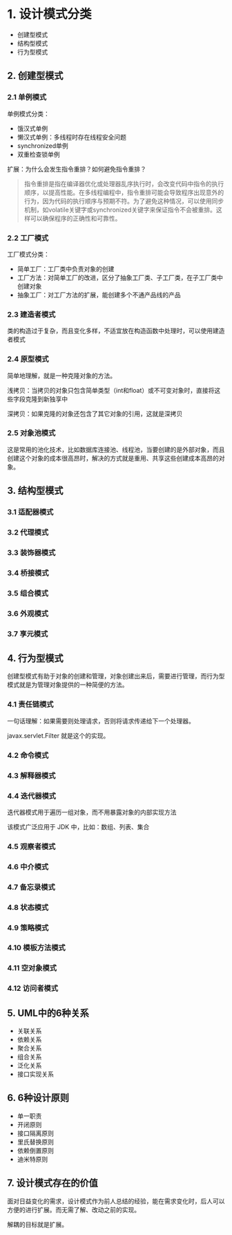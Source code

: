 # 1. 设计模式分类
* 创建型模式
* 结构型模式
* 行为型模式

## 2. 创建型模式
### 2.1 单例模式
单例模式分类：
* 饿汉式单例
* 懒汉式单例：多线程时存在线程安全问题
* synchronized单例
* 双重检查锁单例

扩展：为什么会发生指令重排？如何避免指令重排？
> 指令重排是指在编译器优化或处理器乱序执行时，会改变代码中指令的执行顺序，以提高性能。在多线程编程中，指令重排可能会导致程序出现意外的行为，因为代码的执行顺序与预期不符。为了避免这种情况，可以使用同步机制，如volatile关键字或synchronized关键字来保证指令不会被重排。这样可以确保程序的正确性和可靠性。


### 2.2 工厂模式
工厂模式分类：
* 简单工厂：工厂类中负责对象的创建
* 工厂方法：对简单工厂的改进，区分了抽象工厂类、子工厂类，在子工厂类中创建对象
* 抽象工厂：对工厂方法的扩展，能创建多个不通产品线的产品


### 2.3 建造者模式
类的构造过于复杂，而且变化多样，不适宜放在构造函数中处理时，可以使用建造者模式


### 2.4 原型模式
简单地理解，就是一种克隆对象的方法。

浅拷贝：当拷贝的对象只包含简单类型（int和float）或不可变对象时，直接将这些字段克隆到新独享中

深拷贝：如果克隆的对象还包含了其它对象的引用，这就是深拷贝


### 2.5 对象池模式
这是常用的池化技术，比如数据库连接池、线程池，当要创建的是外部对象，而且创建这个对象的成本很高昂时，解决的方式就是重用、共享这些创建成本高昂的对象。


## 3. 结构型模式


### 3.1 适配器模式


### 3.2 代理模式


### 3.3 装饰器模式


### 3.4 桥接模式


### 3.5 组合模式


### 3.6 外观模式


### 3.7 享元模式


## 4. 行为型模式
创建型模式有助于对象的创建和管理，对象创建出来后，需要进行管理，而行为型模式就是为管理对象提供的一种简便的方法。


### 4.1 责任链模式
一句话理解：如果需要则处理请求，否则将请求传递给下一个处理器。

javax.servlet.Filter 就是这个的实现。

### 4.2 命令模式


### 4.3 解释器模式


### 4.4 迭代器模式
迭代器模式用于遍历一组对象，而不用暴露对象的内部实现方法

该模式广泛应用于 JDK 中，比如：数组、列表、集合

### 4.5 观察者模式


### 4.6 中介模式


### 4.7 备忘录模式


### 4.8 状态模式


### 4.9 策略模式


### 4.10 模板方法模式


### 4.11 空对象模式


### 4.12 访问者模式


## 5. UML中的6种关系
* 关联关系
* 依赖关系
* 聚合关系
* 组合关系
* 泛化关系
* 接口实现关系


## 6. 6种设计原则
* 单一职责
* 开闭原则
* 接口隔离原则
* 里氏替换原则
* 依赖倒置原则
* 迪米特原则


## 7. 设计模式存在的价值
面对日益变化的需求，设计模式作为前人总结的经验，能在需求变化时，后人可以方便的进行扩展。而无需了解、改动之前的实现。

解耦的目标就是扩展。